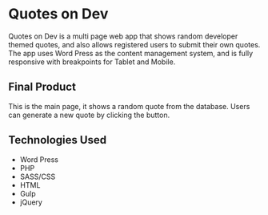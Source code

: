 # Quotes on Dev 

Quotes on Dev is a multi page web app that shows random developer themed quotes, and also allows registered users to submit their own quotes. The app uses Word Press as the content management system, and is fully responsive with breakpoints for Tablet and Mobile.

## Final Product

This is the main page, it shows a random quote from the database. Users can generate a new quote by clicking the button. 

## Technologies Used

- Word Press
- PHP
- SASS/CSS
- HTML
- Gulp
- jQuery
